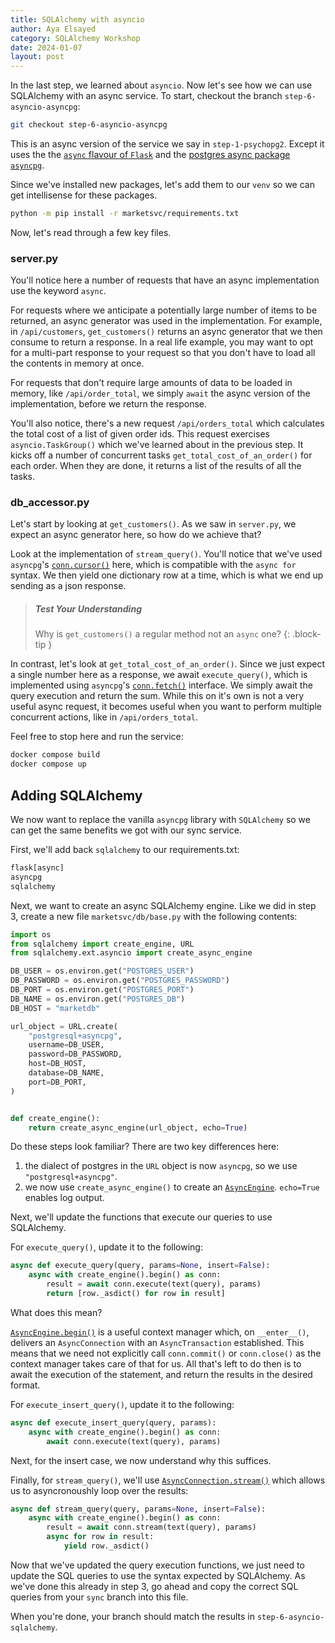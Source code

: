 ```yaml
---
title: SQLAlchemy with asyncio
author: Aya Elsayed
category: SQLAlchemy Workshop
date: 2024-01-07
layout: post
---
```


In the last step, we learned about `asyncio`.
Now let's see how we can use SQLAlchemy with an async service.
To start, checkout the branch `step-6-asyncio-asyncpg`:

```sh
git checkout step-6-asyncio-asyncpg
```

This is an async version of the service we say in `step-1-psychopg2`.
Except it uses the the [`async` flavour of `Flask`](https://flask.palletsprojects.com/en/3.0.x/async-await/) and the [postgres async package `asyncpg`](https://magicstack.github.io/asyncpg/current/).

Since we've installed new packages, let's add them to our `venv` so we can get intellisense for these packages.

```sh
python -m pip install -r marketsvc/requirements.txt
```

Now, let's read through a few key files.

### server.py

You'll notice here a number of requests that have an async implementation use the keyword `async`.

For requests where we anticipate a potentially large number of items to be returned, an async generator was used in the implementation.
For example, in `/api/customers`, `get_customers()` returns an async generator that we then consume to return a response.
In a real life example, you may want to opt for a multi-part response to your request so that you don't have to load all the contents in memory at once.

For requests that don't require large amounts of data to be loaded in memory, like `/api/order_total`, we simply `await` the async version of the implementation, before we return the response.

You'll also notice, there's a new request `/api/orders_total` which calculates the total cost of a list of given order ids.
This request exercises `asyncio.TaskGroup()` which we've learned about in the previous step.
It kicks off a number of concurrent tasks `get_total_cost_of_an_order()` for each order.
When they are done, it returns a list of the results of all the tasks.

### db_accessor.py

Let's start by looking at `get_customers()`.
As we saw in `server.py`, we expect an async generator here, so how do we achieve that?

Look at the implementation of `stream_query()`.
You'll notice that we've used `asyncpg`'s [`conn.cursor()`](https://magicstack.github.io/asyncpg/current/api/index.html#asyncpg.connection.Connection.cursor) here, which is compatible with the `async for` syntax.
We then yield one dictionary row at a time, which is what we end up sending as a json response.

> ##### Test Your Understanding
> Why is `get_customers()` a regular method not an `async` one?
{: .block-tip }

In contrast, let's look at `get_total_cost_of_an_order()`.
Since we just expect a single number here as a response, we await `execute_query()`, which is implemented using `asyncpg`'s [`conn.fetch()`](https://magicstack.github.io/asyncpg/current/api/index.html#asyncpg.connection.Connection.fetch) interface.
We simply await the query execution and return the sum.
While this on it's own is not a very useful async request, it becomes useful when you want to perform multiple concurrent actions, like in `/api/orders_total`.

Feel free to stop here and run the service:

```sh
docker compose build
docker compose up
```

## Adding SQLAlchemy

We now want to replace the vanilla `asyncpg` library with `SQLAlchemy` so we can get the same benefits we got with our sync service.

First, we'll add back `sqlalchemy` to our requirements.txt:

```txt
flask[async]
asyncpg
sqlalchemy
```

Next, we want to create an async SQLAlchemy engine.
Like we did in step 3, create a new file `marketsvc/db/base.py` with the following contents:

```py
import os
from sqlalchemy import create_engine, URL
from sqlalchemy.ext.asyncio import create_async_engine

DB_USER = os.environ.get("POSTGRES_USER")
DB_PASSWORD = os.environ.get("POSTGRES_PASSWORD")
DB_PORT = os.environ.get("POSTGRES_PORT")
DB_NAME = os.environ.get("POSTGRES_DB")
DB_HOST = "marketdb"

url_object = URL.create(
    "postgresql+asyncpg",
    username=DB_USER,
    password=DB_PASSWORD,
    host=DB_HOST,
    database=DB_NAME,
    port=DB_PORT,
)


def create_engine():
    return create_async_engine(url_object, echo=True)
```

Do these steps look familiar?
There are two key differences here:

1. the dialect of postgres in the `URL` object is now `asyncpg`, so we use `"postgresql+asyncpg"`.
2. we now use `create_async_engine()` to create an [`AsyncEngine`](https://docs.sqlalchemy.org/en/20/orm/extensions/asyncio.html#sqlalchemy.ext.asyncio.AsyncEngine).
    `echo=True` enables log output.

Next, we'll update the functions that execute our queries to use SQLAlchemy.

For `execute_query()`, update it to the following:

```py
async def execute_query(query, params=None, insert=False):
    async with create_engine().begin() as conn:
        result = await conn.execute(text(query), params)
        return [row._asdict() for row in result]
```

What does this mean?

[`AsyncEngine.begin()`](https://docs.sqlalchemy.org/en/20/orm/extensions/asyncio.html#sqlalchemy.ext.asyncio.AsyncEngine.begin) is a useful context manager which, on `__enter__()`, delivers an `AsyncConnection` with an `AsyncTransaction` established.
This means that we need not explicitly call `conn.commit()` or `conn.close()` as the context manager takes care of that for us.
All that's left to do then is to await the execution of the statement, and return the results in the desired format.

For `execute_insert_query()`, update it to the following:

```py
async def execute_insert_query(query, params):
    async with create_engine().begin() as conn:
        await conn.execute(text(query), params)
```

Next, for the insert case, we now understand why this suffices.

Finally, for `stream_query()`, we'll use [`AsyncConnection.stream()`](https://docs.sqlalchemy.org/en/20/orm/extensions/asyncio.html#sqlalchemy.ext.asyncio.AsyncConnection.stream) which allows us to asyncronoushly loop over the results:

```py
async def stream_query(query, params=None, insert=False):
    async with create_engine().begin() as conn:
        result = await conn.stream(text(query), params)
        async for row in result:
            yield row._asdict()
```

Now that we've updated the query execution functions, we just need to update the SQL queries to use the syntax expected by SQLAlchemy.
As we've done this already in step 3, go ahead and copy the correct SQL queries from your `sync` branch into this file.

When you're done, your branch should match the results in `step-6-asyncio-sqlalchemy`.
